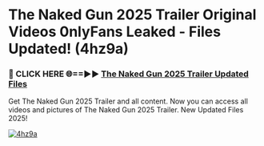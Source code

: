 # The Naked Gun 2025 Trailer Original Videos 0nlyFans Leaked - Files Updated! (4hz9a)

<h3>🔴 CLICK HERE 🌐==►► <a href="https://tinyurl.com/yckcrads" rel="nofollow">The Naked Gun 2025 Trailer Updated Files</a></h3>

Get The Naked Gun 2025 Trailer and all content. Now you can access all videos and pictures of The Naked Gun 2025 Trailer. New Updated Files 2025!

[![4hz9a](https://i.imgur.com/hpKpOFt.gif)](https://tinyurl.com/yckcrads)
